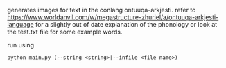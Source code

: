 generates images for text in the conlang ontuuqa-arkjesti. refer to https://www.worldanvil.com/w/megastructure-zhuriel/a/ontuuqa-arkjesti-language for a slightly out of date explanation of the phonology or look at the test.txt file for some example words.

run using

```
python main.py (--string <string>|--infile <file name>)
```
